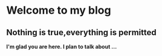 # Welcome to my blog
## Nothing is true,everything is permitted
__I'm glad you are here. I plan to talk about ...__

